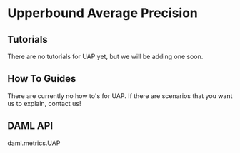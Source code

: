 # Upperbound Average Precision

## Tutorials

There are no tutorials for UAP yet, but we will be adding one soon.

## How To Guides

There are currently no how to's for UAP. If there are scenarios that you
want us to explain, contact us!

## DAML API

<div class="autoclass" members="" inherited-members="">

daml.metrics.UAP

</div>
